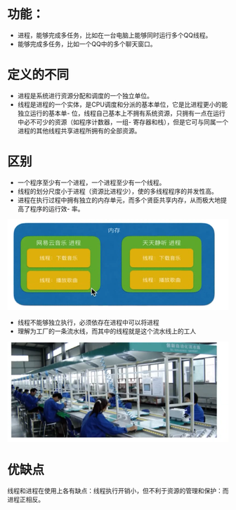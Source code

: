 # 功能：   
- 进程，能够完成多任务，比如在一台电脑上能够同时运行多个QQ线程。
- 能够完成多任务，比如一个QQ中的多个聊天窗口。
# 定义的不同
- 进程是系统进行资源分配和调度的一个独立单位。
- 线程是进程的一个实体，是CPU调度和分派的基本单位，它是比进程更小的能独立运行的基本单- 位，线程自己基本上不拥有系统资源，只拥有一点在运行中必不可少的资源（如程序计数器，一组- 寄存器和栈），但是它可与同属一个进程的其他线程共享进程所拥有的全部资源。
# 区别
- 一个程序至少有一个进程，一个进程至少有一个线程。
- 线程的划分尺度小于进程（资源比进程少），使的多线程程序的并发性高。
- 进程在执行过程中拥有独立的内存单元，而多个贤臣共享内存，从而极大地提高了程序的运行效- 率。

![](images/5、进程和线程对比.md-0.PNG)

- 线程不能够独立执行，必须依存在进程中可以将进程
- 理解为工厂的一条流水线，而其中的线程就是这个流水线上的工人

![](images/5、进程和线程对比.md-1.PNG)

# 优缺点

线程和进程在使用上各有缺点：线程执行开销小，但不利于资源的管理和保护：而进程正相反。